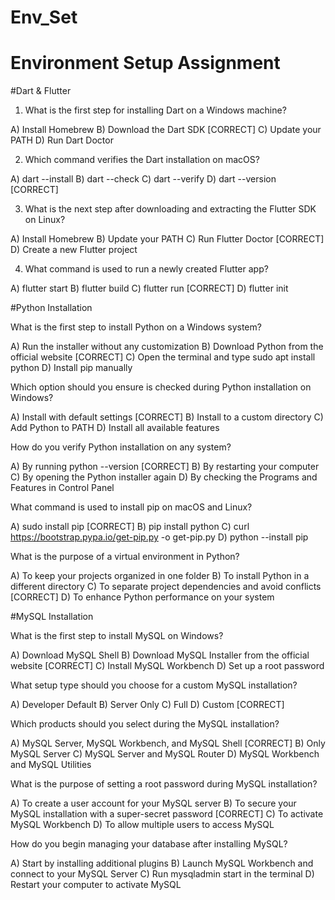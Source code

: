 # Env_Set

# Environment Setup Assignment

#Dart & Flutter

1. What is the first step for installing Dart on a Windows machine?

A) Install Homebrew 
B) Download the Dart SDK  [CORRECT]
C) Update your PATH
D) Run Dart Doctor


2. Which command verifies the Dart installation on macOS?

A) dart --install
B) dart --check
C) dart --verify
D) dart --version  [CORRECT]


3. What is the next step after downloading and extracting the Flutter SDK on Linux?

A) Install Homebrew
B) Update your PATH 
C) Run Flutter Doctor   [CORRECT]
D) Create a new Flutter project


4. What command is used to run a newly created Flutter app?

A) flutter start
B) flutter build
C) flutter run   [CORRECT]
D) flutter init


#Python Installation

What is the first step to install Python on a Windows system?

A) Run the installer without any customization
B) Download Python from the official website  [CORRECT]
C) Open the terminal and type sudo apt install python
D) Install pip manually

Which option should you ensure is checked during Python installation on Windows?

A) Install with default settings   [CORRECT]
B) Install to a custom directory
C) Add Python to PATH 
D) Install all available features

How do you verify Python installation on any system?

A) By running python --version   [CORRECT]
B) By restarting your computer
C) By opening the Python installer again
D) By checking the Programs and Features in Control Panel

What command is used to install pip on macOS and Linux?

A) sudo install pip   [CORRECT]
B) pip install python
C) curl https://bootstrap.pypa.io/get-pip.py -o get-pip.py
D) python --install pip

What is the purpose of a virtual environment in Python?

A) To keep your projects organized in one folder
B) To install Python in a different directory
C) To separate project dependencies and avoid conflicts   [CORRECT]
D) To enhance Python performance on your system

#MySQL Installation

What is the first step to install MySQL on Windows?

A) Download MySQL Shell
B) Download MySQL Installer from the official website   [CORRECT]
C) Install MySQL Workbench
D) Set up a root password

What setup type should you choose for a custom MySQL installation?

A) Developer Default
B) Server Only
C) Full
D) Custom   [CORRECT]

Which products should you select during the MySQL installation?

A) MySQL Server, MySQL Workbench, and MySQL Shell   [CORRECT]
B) Only MySQL Server
C) MySQL Server and MySQL Router
D) MySQL Workbench and MySQL Utilities

What is the purpose of setting a root password during MySQL installation?

A) To create a user account for your MySQL server
B) To secure your MySQL installation with a super-secret password   [CORRECT]
C) To activate MySQL Workbench
D) To allow multiple users to access MySQL

How do you begin managing your database after installing MySQL?

A) Start by installing additional plugins
B) Launch MySQL Workbench and connect to your MySQL Server
C) Run mysqladmin start in the terminal
D) Restart your computer to activate MySQL
